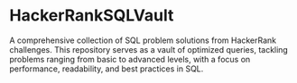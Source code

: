 # HackerRankSQLVault
A comprehensive collection of SQL problem solutions from HackerRank challenges. This repository serves as a vault of optimized queries, tackling problems ranging from basic to advanced levels, with a focus on performance, readability, and best practices in SQL.
